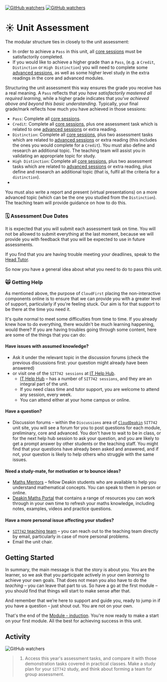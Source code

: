 [![GitHub watchers](https://img.shields.io/badge/tulip--lab-Pattern--Classification-brightgreen)](../README.md)
[![GitHub watchers](https://img.shields.io/badge/Module-Induction-orange)](README.md)

# :sunny: Unit Assessment

The modular structure ties in closely to the unit assessment:

- In order to achieve a `Pass` in this unit, all [core sessions](M00C-Logistics.md#core-sessions) must be satisfactorily completed.
- If you would like to achieve a higher grade than a `Pass`, (e.g. a `Credit`, `Distinction` or `High Distinction`) you will need to complete some [advanced sessions](M00C-Logistics.md#advanced-sessions), as well as some higher level study in the extra readings in the core and advanced modules.

Structuring the unit assessment this way ensures the grade you receive has a real meaning. A `Pass` reflects that *you have satisfactorily mastered all required learning*, while a higher grade indicates that *you've achieved above and beyond this basic understanding*. Typically, your final grade/mark reflects how much you have achieved in those sessions: 

- `Pass`: Complete all [core sessions](S00C-Logistics.md#core-sessions).
- `Credit`: Complete all [core sessions](S00C-sessions.md#core-sessions), plus one assessment task which is related to one [advanced sessions](S00C-Logistics.md#advanced-sessions) or extra reading.
- `Distinction`: Complete all [core sessions](S00C-Logistics.md#core-sessions), plus two assessment tasks which are related to [advanced sessions](S00C-Logistics.md#advanced-sessions) or extra reading (this includes the ones you would complete for a `Credit`). You must also define and research an additional topic. The teaching team will assist you in validating an appropriate topic for study.
- `High Distinction`: Complete all [core sessions](S00C-Logistics.md#core-sessions), plus two assessment tasks which are related to [advanced sessions](S00C-Logistics.md#advanced-sessions) or extra reading, plus define and research an additional topic (that is, fulfil all the criteria for a `distinction`). 
- 
You must also write a report and present (virtual presentations) on a more advanced topic (which can be the one you studied from the `Distinction`). The teaching team will provide guidance on how to do this. 

### :spiral_calendar: Assessment Due Dates

It is expected that you will submit each assessment task on time. You will not be allowed to submit everything at the last moment, because we will provide you with feedback that you will be expected to use in future assessments.

If you find that you are having trouble meeting your deadlines, speak to the [Head Tutor](S00B-Team.md). 

So now you have a general idea about what you need to do to pass this unit. 

###  :scream_cat: Getting Help

As mentioned above, the purpose of `CloudFirst` placing the non-interactive components online is to ensure that we can provide you with a greater level of support, particularly if you're feeling stuck. Our aim is for that support to be there at the time you need it. 

It's quite normal to meet some difficulties from time to time. If you already knew how to do everything, there wouldn't be much learning happening, would there? If you are having troubles going through some content, here are some of the things that you can do:

#### Have issues with assumed knowledge?

-  Ask it under the relevant topic in the discussion forums (check the previous discussions first: your question might already have been answered)
-  or visit one of the `SIT742 sessions` at [IT Help Hub](https://d2l.deakin.edu.au/d2l/home/965803).
    - [IT Help Hub](https://d2l.deakin.edu.au/d2l/home/965803) – has a number of `SIT742 sessions`, and they are an integral part of the unit. 
    - If you need class time and tutor support, you are welcome to attend any session, every week. 
    - You can attend either at your home campus or online.  

#### Have a question?

- Discussion forums – within the `Discussions` area of [`CloudDeakin`](https://d2l.deakin.edu.au) `SIT742` unit site, you will see a forum for you to post questions for each module, preliminary, core and advanced. You don't have to wait to be in class, or for the next help hub session to ask your question, and you are likely to get a prompt answer by other students or the teaching staff. You might find that your questions have already been asked and answered, and if not, your question is likely to help others who struggle with the same issues.

#### Need a study-mate, for motivation or to bounce ideas?
    
- [Maths Mentors](https://www.deakin.edu.au/students/studying/study-support/academic-skills/maths-mentors) – fellow Deakin students who are available to help you understand mathematical concepts. You can speak to them in person or online.
- [Deakin Maths Portal](https://www.deakin.edu.au/students/studying/study-support/academic-skills/maths-portal) that contains a range of resources you can work through in your own time to refresh your maths knowledge, including notes, examples, videos and practice questions.

#### Have a more personal issue affecting your studies?

- [`SIT742` teaching team](M01B-Team.md#unit-team-contacts) – you can reach out to the teaching team directly by email, particularly in case of more personal problems.
- Email the unit chair.

## Getting Started

In summary, the main message is that the story is about you. You are the learner, so we ask that you participate actively in your own *learning* to achieve your own goals. That does not mean you also have to do the *teaching* – you can leave that part to us. So have a go at the first module – you should find that things will start to make sense after that.

And remember that we’re here to support and guide you, ready to jump in if you have a question – just shout out. You are not on your own.

That's the end of the [Module - induction](README.md). You're now ready to make a start on your first module. All the best for achieving success in this unit.

## Activity

![GitHub watchers](https://img.shields.io/badge/SIT742-Learning--Activity-yellow)
> 1. Access this year's assessment tasks, and compare it with those demonstration tasks covered in practical classes. Make a study plan for your `SIT742` study, and think about forming a team for group assessment. 

